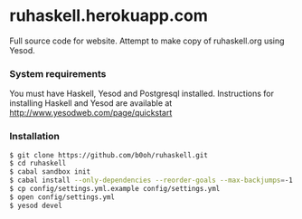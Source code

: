 # ruhaskell.herokuapp.com

Full source code for website. Attempt to make copy of ruhaskell.org using Yesod.

### System requirements
You must have Haskell, Yesod and Postgresql installed.
Instructions for installing Haskell and Yesod are available at http://www.yesodweb.com/page/quickstart

### Installation
```sh
$ git clone https://github.com/b0oh/ruhaskell.git
$ cd ruhaskell
$ cabal sandbox init
$ cabal install --only-dependencies --reorder-goals --max-backjumps=-1
$ cp config/settings.yml.example config/settings.yml
$ open config/settings.yml
$ yesod devel
